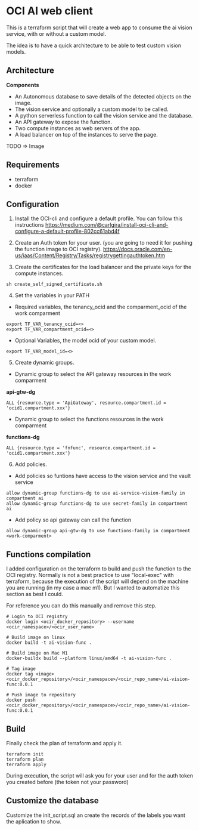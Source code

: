 # OCI AI web client

This is a terraform script that will create a web app to consume the ai vision service, with or without a custom model.

The idea is to have a quick architecture to be able to test custom vision models.

## Architecture

**Components**
- An Autonomous database to save details of the detected objects on the image.
- The vision service and optionally a custom model to be called.
- A python serverless function to call the vision service and the database.
- An API gateway to expose the function.
- Two compute instances as web servers of the app.
- A load balancer on top of the instances to serve the page.

TODO => Image

## Requirements

- terraform
- docker

## Configuration

1. Install the OCI-cli and configure a default profile. You can follow this instructions https://medium.com/@carlgira/install-oci-cli-and-configure-a-default-profile-802cc61abd4f

2. Create an Auth token for your user. (you are going to need it for pushing the function image to OCI registry). https://docs.oracle.com/en-us/iaas/Content/Registry/Tasks/registrygettingauthtoken.htm

3. Create the certificates for the load balancer and the private keys for the compute instances.
```
sh create_self_signed_certificate.sh
```

4. Set the variables in your PATH

- Required variables, the tenancy_ocid and the comparment_ocid of the work comparment
```
export TF_VAR_tenancy_ocid=<>
export TF_VAR_compartment_ocid=<>
```

- Optional Variables, the model ocid of your custom model.
```
export TF_VAR_model_id=<>
```

5. Create dynamic groups.

- Dynamic group to select the API gateway resources in the work comparment

**api-gtw-dg**
```
ALL {resource.type = 'ApiGateway', resource.compartment.id = 'ocid1.compartment.xxx'}
```
- Dynamic group to select the functions resources in the work comparment

**functions-dg**
```
ALL {resource.type = 'fnfunc', resource.compartment.id = 'ocid1.compartment.xxx'}
```

6. Add policies.

- Add policies so funtions have access to the vision service and the vault service
```
allow dynamic-group functions-dg to use ai-service-vision-family in compartment ai
allow dynamic-group functions-dg to use secret-family in compartment ai
```

- Add policy so api gateway can call the function
```
allow dynamic-group api-gtw-dg to use functions-family in compartment <work-comparment>
```

## Functions compilation
I added configuration on the terraform to build and push the function to the OCI registry. Normally is not a best practice to use "local-exec" with terraform, because the execution of the script will depend on the machine you are running (in my case a mac m1). But I wanted to automatize this section as best I could.

For reference you can do this manually and remove this step.

```
# Login to OCI registry
docker login <ocir_docker_repository> --username <ocir_namespace>/<ocir_user_name>

# Build image on linux
docker build -t ai-vision-func .

# Build image on Mac M1
docker-buildx build --platform linux/amd64 -t ai-vision-func .

# Tag image
docker tag <image> <ocir_docker_repository>/<ocir_namespace>/<ocir_repo_name>/ai-vision-func:0.0.1

# Push image to repository
docker push <ocir_docker_repository>/<ocir_namespace>/<ocir_repo_name>/ai-vision-func:0.0.1
```

## Build
Finally check the plan of terraform and apply it.

```
terraform init
terraform plan
terraform apply
```

During execution, the script will ask you for your user and for the auth token you created before (the token not your password)

## Customize the database
Customize the init_script.sql an create the records of the labels you want the aplication to show.